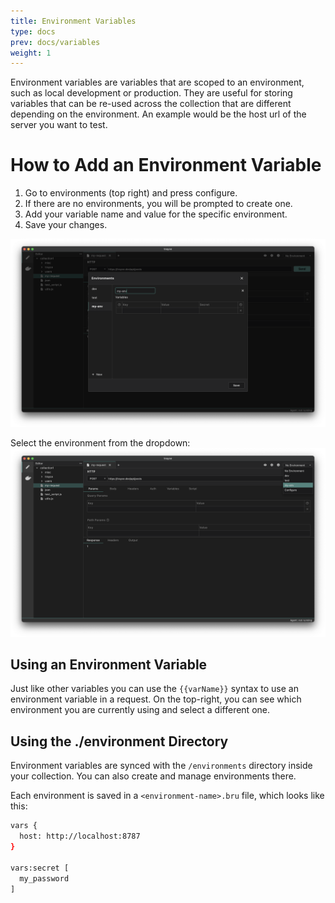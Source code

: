 ```yaml
---
title: Environment Variables
type: docs
prev: docs/variables
weight: 1
---
```


Environment variables are variables that are scoped to an environment, such as local development or production. They are useful for storing variables that can be re-used across the collection that are different depending on the environment. An example would be the host url of the server you want to test.

# How to Add an Environment Variable

1. Go to environments (top right) and press configure.
2. If there are no environments, you will be prompted to create one.
3. Add your variable name and value for the specific environment.
4. Save your changes.

![](./3.png)

Select the environment from the dropdown:
![](./4.png)

## Using an Environment Variable

Just like other variables you can use the `{{varName}}` syntax to use an environment variable in a request. On the top-right, you can see which environment you are currently using and select a different one.

## Using the ./environment Directory

Environment variables are synced with the `/environments` directory inside your collection. You can also create and manage environments there.

Each environment is saved in a `<environment-name>.bru` file, which looks like this:

```bash
vars {
  host: http://localhost:8787
}

vars:secret [
  my_password
]
```
